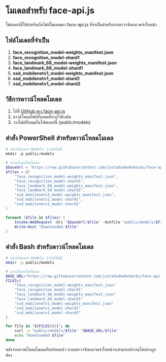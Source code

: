 # โมเดลสำหรับ face-api.js

โฟลเดอร์นี้ใช้สำหรับเก็บไฟล์โมเดลของ face-api.js ที่จำเป็นสำหรับการตรวจจับและจดจำใบหน้า

## ไฟล์โมเดลที่จำเป็น

1. **face_recognition_model-weights_manifest.json**
2. **face_recognition_model-shard1**
3. **face_landmark_68_model-weights_manifest.json**
4. **face_landmark_68_model-shard1**
5. **ssd_mobilenetv1_model-weights_manifest.json**
6. **ssd_mobilenetv1_model-shard1**
7. **ssd_mobilenetv1_model-shard2**

## วิธีการดาวน์โหลดโมเดล

1. ไปที่ [GitHub ของ face-api.js](https://github.com/justadudewhohacks/face-api.js/tree/master/weights)
2. ดาวน์โหลดไฟล์ทั้งหมดที่ระบุไว้ข้างต้น
3. วางไฟล์ทั้งหมดในโฟลเดอร์นี้ (public/models)

## คำสั่ง PowerShell สำหรับดาวน์โหลดโมเดล

```powershell
# สร้างโฟลเดอร์ models (ถ้ายังไม่มี)
mkdir -p public/models

# ดาวน์โหลดไฟล์โมเดล
$baseUrl = "https://raw.githubusercontent.com/justadudewhohacks/face-api.js/master/weights"
$files = @(
    "face_recognition_model-weights_manifest.json",
    "face_recognition_model-shard1",
    "face_landmark_68_model-weights_manifest.json",
    "face_landmark_68_model-shard1",
    "ssd_mobilenetv1_model-weights_manifest.json",
    "ssd_mobilenetv1_model-shard1",
    "ssd_mobilenetv1_model-shard2"
)

foreach ($file in $files) {
    Invoke-WebRequest -Uri "$baseUrl/$file" -OutFile "public/models/$file"
    Write-Host "Downloaded $file"
}
```

## คำสั่ง Bash สำหรับดาวน์โหลดโมเดล

```bash
# สร้างโฟลเดอร์ models (ถ้ายังไม่มี)
mkdir -p public/models

# ดาวน์โหลดไฟล์โมเดล
BASE_URL="https://raw.githubusercontent.com/justadudewhohacks/face-api.js/master/weights"
FILES=(
    "face_recognition_model-weights_manifest.json"
    "face_recognition_model-shard1"
    "face_landmark_68_model-weights_manifest.json"
    "face_landmark_68_model-shard1"
    "ssd_mobilenetv1_model-weights_manifest.json"
    "ssd_mobilenetv1_model-shard1"
    "ssd_mobilenetv1_model-shard2"
)

for file in "${FILES[@]}"; do
    curl -o "public/models/$file" "$BASE_URL/$file"
    echo "Downloaded $file"
done
```

หลังจากดาวน์โหลดโมเดลเรียบร้อยแล้ว ระบบตรวจจับและจดจำใบหน้าจะสามารถทำงานได้อย่างถูกต้อง 